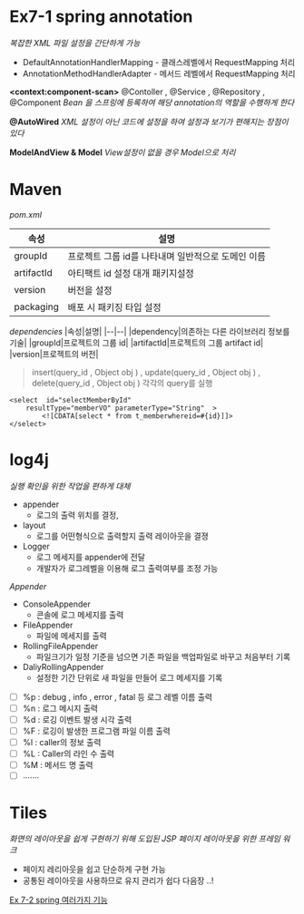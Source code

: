 
  

# Ex7-1 spring annotation

  *복잡한 XML 파일 설정을 간단하게 가능*

- DefaultAnnotationHandlerMapping - 클래스레벨에서 RequestMapping 처리
- AnnotationMethodHandlerAdapter - 메서드 레벨에서 RequestMapping 처리

**\<context:component-scan>**
@Contoller ,  @Service , @Repository , @Component
*Bean 을 스프링에 등록하여 해당 annotation의 역할을 수행하게 한다*

**@AutoWired**
*XML 설정이 아닌 코드에 설정을 하여 설정과 보기가 편해지는 장점이 있다*


**ModelAndView & Model**
*View설정이 없을 경우 Model으로 처리*





# Maven
*pom.xml*

|속성|설명|
|--|--|
|groupId|프로젝트 그룹 id를 나타내며 일반적으로 도메인 이름|
|artifactId|아티팩트 id 설정 대개 패키지설정|
|version|버전을 설정|
|packaging|배포 시 패키징 타입 설정|

*dependencies*
|속성|설명|
|--|--|
|dependency|의존하는 다른 라이브러리 정보를 기술|
|groupId|프로젝트의 그룹 id|
|artifactId|프로젝트의 그룹 artifact id|
|version|프로젝트의 버전|


> insert(query_id , Object obj )  , update(query_id , Object obj ) , delete(query_id , Object obj ) 
각각의 query를 실행

    <select  id="selectMemberById"  
	    resultType="memberVO" parameterType="String"  >
		    <![CDATA[select * from t_memberwhereid=#{id}]]>
	</select>


# log4j
*실행 확인을 위한 작업을 편하게 대체*
- appender
	- 로그의 출력 위치를 결정,
-  layout
	- 로그를 어떤형식으로 출력할지 출력 레이아웃을 결졍
-  Logger
	- 로그 메세지를 appender에 전달
	- 개발자가 로그레벨을 이용해 로그 출력여부를 조정 가능

*Appender*
- ConsoleAppender
	- 콘솔에 로그 메세지를 출력
- FileAppender
	- 파일에 메세지를 출력
- RollingFileAppender
	- 파일크기가 일정 기준을 넘으면 기존 파일을 백업파일로 바꾸고 처음부터 기록
- DaliyRollingAppender
	- 설정한 기간 단위로 새 파일을 만들어 로그 메세지를 기록

 - [ ] %p  : debug , info , error , fatal 등 로그 레벨 이름 출력
 - [ ] %n : 로그 메시지 출력
 - [ ] %d : 로깅 이벤트 발생 시각 출력
 - [ ] %F : 로깅이 발생한 프로그램 파일 이름 출력
 - [ ]  %l : caller의 정보 출력
 - [ ]  %L : Caller의 라인 수 출력
 - [ ]  %M : 메서드 명 출력
 - [ ]   ....... 

# Tiles
*화면의 레이아웃을 쉽게 구현하기 위해 도입된 JSP 페이지 레이아웃을 위한 프레임 워크*
- 페이지 레리아웃을 쉽고 단순하게 구현 가능
- 공통된 레이아웃을 사용하므로 유지 관리가 쉽다
다음장 ..!

[Ex 7-2 spring 여러가지 기능](/../ex02)
